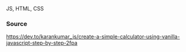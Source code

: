 JS, HTML, CSS

### Source
https://dev.to/karankumar_js/create-a-simple-calculator-using-vanilla-javascript-step-by-step-2fpa
